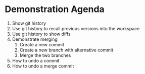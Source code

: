 Demonstration Agenda
===

1. Show git history
2. Use git history to recall previous versions into the workspace
3. Use git history to show diffs
4. Demonstrate merging
    1. Create a new commit
    2. Create a new branch with alternative commit
    3. Merge the two branches
5. How to undo a commit
6. How to undo a merge commit